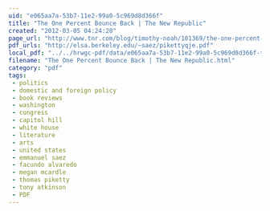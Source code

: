 ```yaml
---
uid: "e065aa7a-53b7-11e2-99a0-5c969d8d366f"
title: "The One Percent Bounce Back | The New Republic"
created: "2012-03-05 04:24:28"
page_url: "http://www.tnr.com/blog/timothy-noah/101369/the-one-percent-bounce-back"
pdf_urls: "http://elsa.berkeley.edu/~saez/pikettyqje.pdf"
local_pdf: "../../hrwgc-pdf/data/e065aa7a-53b7-11e2-99a0-5c969d8d366f-the-one-percent-bounce-back-the-new-republic.pdf"
filename: "The One Percent Bounce Back | The New Republic.html"
category: "pdf"
tags: 
 - politics
 - domestic and foreign policy
 - book reviews
 - washington
 - congress
 - capitol hill
 - white house
 - literature
 - arts
 - united states
 - emmanuel saez
 - facundo alvaredo
 - megan mcardle
 - thomas piketty
 - tony atkinson
 - PDF
---
```

